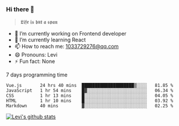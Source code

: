 ### Hi there 👋

> 𝕷𝖎𝖋𝖊 𝖎𝖘 𝖇𝖚𝖙 𝖆 𝖘𝖕𝖆𝖓

- 🔭 I’m currently working on Frontend developer
- 🌱 I’m currently learning React
- 📫 How to reach me: 1033729276@qq.com
- 😄 Pronouns: Levi
- ⚡ Fun fact: None


7 days programming time



<!--START_SECTION:waka-->
```text
Vue.js       24 hrs 40 mins  ████████████████████▒░░░░   81.85 % 
JavaScript   1 hr 54 mins    █▓░░░░░░░░░░░░░░░░░░░░░░░   06.34 % 
CSS          1 hr 13 mins    █░░░░░░░░░░░░░░░░░░░░░░░░   04.05 % 
HTML         1 hr 10 mins    █░░░░░░░░░░░░░░░░░░░░░░░░   03.92 % 
Markdown     40 mins         ▓░░░░░░░░░░░░░░░░░░░░░░░░   02.25 % 
```
<!--END_SECTION:waka-->


[![Levi's github stats](https://github-readme-stats.vercel.app/api?username=chaossssss)](https://github.com/anuraghazra/github-readme-stats)
